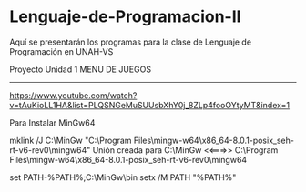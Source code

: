# Lenguaje-de-Programacion-II
Aquí se presentarán los programas para la clase de Lenguaje de Programación en UNAH-VS


Proyecto Unidad 1
MENU DE JUEGOS
**************
https://www.youtube.com/watch?v=tAuKioLL1HA&list=PLQSNGeMuSUUsbXhY0j_8ZLp4fooOYtyMT&index=1


Para Instalar MinGw64


mklink /J C:\MinGw "C:\Program Files\mingw-w64\x86_64-8.0.1-posix_seh-rt-v6-rev0\mingw64"
Unión creada para C:\MinGw <<===>> C:\Program Files\mingw-w64\x86_64-8.0.1-posix_seh-rt-v6-rev0\mingw64

set PATH-%PATH%;C:\MinGw\bin setx /M PATH "%PATH%"

